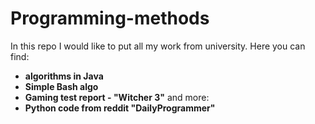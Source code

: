 # Programming-methods
In this repo I would like to put all my work from university. Here you can find:
- <b>algorithms in Java</b>
- <b>Simple Bash algo</b>
- <b>Gaming test report - "Witcher 3"</b>
and more:
- <b>Python code from reddit "DailyProgrammer"</b>
